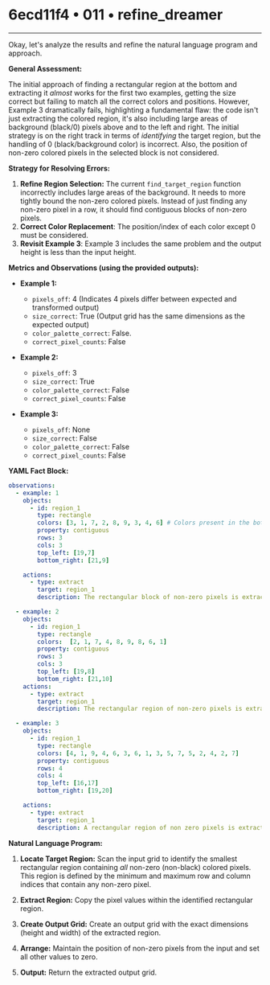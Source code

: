 # 6ecd11f4 • 011 • refine_dreamer

---
Okay, let's analyze the results and refine the natural language program and approach.

**General Assessment:**

The initial approach of finding a rectangular region at the bottom and extracting it *almost* works for the first two examples, getting the size correct but failing to match all the correct colors and positions. However, Example 3 dramatically fails, highlighting a fundamental flaw: the code isn't just extracting the colored region, it's also including large areas of background (black/0) pixels above and to the left and right. The initial strategy is on the right track in terms of *identifying* the target region, but the handling of 0 (black/background color) is incorrect. Also, the position of non-zero colored pixels in the selected block is not considered.

**Strategy for Resolving Errors:**

1.  **Refine Region Selection:** The current `find_target_region` function incorrectly includes large areas of the background. It needs to more tightly bound the non-zero colored pixels. Instead of just finding any non-zero pixel in a row, it should find contiguous blocks of non-zero pixels.
2. **Correct Color Replacement**: The position/index of each color except 0 must be considered.
3. **Revisit Example 3**: Example 3 includes the same problem and the output height is less than the input height.

**Metrics and Observations (using the provided outputs):**

*   **Example 1:**
    *   `pixels_off`: 4 (Indicates 4 pixels differ between expected and transformed output)
    *   `size_correct`: True (Output grid has the same dimensions as the expected output)
    *   `color_palette_correct`: False.
    *  `correct_pixel_counts`: False
*   **Example 2:**
    *   `pixels_off`: 3
    *   `size_correct`: True
    *   `color_palette_correct`: False
    *    `correct_pixel_counts`: False

*   **Example 3:**
    *   `pixels_off`: None
    *   `size_correct`: False
    *   `color_palette_correct`: False
    *   `correct_pixel_counts`: False

**YAML Fact Block:**

```yaml
observations:
  - example: 1
    objects:
      - id: region_1
        type: rectangle
        colors: [3, 1, 7, 2, 8, 9, 3, 4, 6] # Colors present in the bottom region
        property: contiguous
        rows: 3
        cols: 3
        top_left: [19,7]
        bottom_right: [21,9]

    actions:
      - type: extract
        target: region_1
        description: The rectangular block of non-zero pixels is extracted.

  - example: 2
    objects:
      - id: region_1
        type: rectangle
        colors:  [2, 1, 7, 4, 8, 9, 8, 6, 1]
        property: contiguous
        rows: 3
        cols: 3
        top_left: [19,8]
        bottom_right: [21,10]
    actions:
      - type: extract
        target: region_1
        description: The rectangular region of non-zero pixels is extracted.

  - example: 3
    objects:
      - id: region_1
        type: rectangle
        colors: [4, 1, 9, 4, 6, 3, 6, 1, 3, 5, 7, 5, 2, 4, 2, 7]
        property: contiguous
        rows: 4
        cols: 4
        top_left: [16,17]
        bottom_right: [19,20]

    actions:
      - type: extract
        target: region_1
        description: A rectangular region of non zero pixels is extracted
```

**Natural Language Program:**

1.  **Locate Target Region:** Scan the input grid to identify the smallest rectangular region containing *all* non-zero (non-black) colored pixels. This region is defined by the minimum and maximum row and column indices that contain any non-zero pixel.

2.  **Extract Region:** Copy the pixel values within the identified rectangular region.

3.  **Create Output Grid:** Create an output grid with the exact dimensions (height and width) of the extracted region.

4. **Arrange:** Maintain the position of non-zero pixels from the input and set all other values to zero.

5.  **Output:** Return the extracted output grid.

